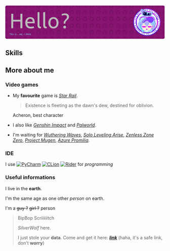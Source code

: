 ![Header](github-header-image.png)

## Skills


## More about me
### Video games
- My **favourite** game is *[Star Rail](https://hsr.hoyoverse.com)*.
  > Existence is fleeting as the dawn's dew, destined for oblivion.

  Acheron, best character
- I also like *[Genshin Impact](https://genshin.hoyoverse.com)* and *[Palworld](https://store.steampowered.com/app/1623730/Palworld/)*.
- I'm waiting for *[Wuthering Waves](https://wutheringwaves.kurogames.com)*, *[Solo Leveling Arise](https://sololeveling.netmarble.com)*, *[Zenless Zone Zero](https://zenless.hoyoverse.com)*, *[Project Mugen](https://www.projectmugen.com)*, *[Azure Promilia](https://azurpromilia.com)*.

### IDE
I use [![PyCharm](https://img.shields.io/badge/pycharm-143?style=for-the-badge&logo=pycharm&logoColor=black&color=black&labelColor=green)](https://www.jetbrains.com/fr-fr/pycharm/) [![CLion](https://img.shields.io/badge/CLion-black?style=for-the-badge&logo=clion&logoColor=white)](https://www.jetbrains.com/clion/) [![Rider](https://img.shields.io/badge/Rider-000000.svg?style=for-the-badge&logo=Rider&logoColor=white&color=black&labelColor=crimson)](https://www.jetbrains.com/rider/) for *programming*


### Useful informations
I live in the **earth**.

I'm the same age as one other *person* on earth.

I'm a ~~guy ?~~ ~~girl ?~~ person



> BipBop Scriiiiiitch
> 
> *SilverWolf* here.
> 
> I just stole your **data**. Come and get it here: ***[link](https://tinyurl.com/ytv2taab)*** (haha, it's a safe link, don't **worry**)
